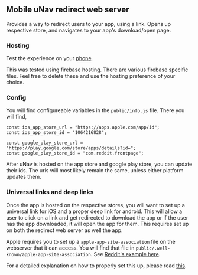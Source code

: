 ## Mobile uNav redirect web server

Provides a way to redirect users to your app, using a link. Opens up respective store, and navigates to your app's download/open page.

### Hosting
Test the experience on your [phone](https://unav-redirect.firebaseapp.com/).

This was tested using firebase hosting. There are various firebase specific files. Feel free to delete these and use the hosting preference of your choice.

### Config
You will find configureable variables in the `public/info.js` file. There you will find,
```
const ios_app_store_url = "https://apps.apple.com/app/id";
const ios_app_store_id = "1064216828";

const google_play_store_url = "https://play.google.com/store/apps/details?id=";
const google_play_store_id = "com.reddit.frontpage";
```

After uNav is hosted on the app store and google play store, you can update their ids. The urls will most likely remain the same, unless either platform updates them.

### Universal links and deep links
Once the app is hosted on the respective stores, you will want to set up a universal link for iOS and a proper deep link for android. This will allow a user to click on a link and get redirected to download the app or if the user has the app downloaded, it will open the app for them. This requires set up on both the redirect web server as well the app.

Apple requires you to set up a `apple-app-site-association` file on the webserver that it can access. You will find that file in `public/.well-known/apple-app-site-association`. See [Reddit's example here](https://reddit.com/.well-known/apple-app-site-association).

For a detailed explanation on how to properly set this up, please read [this](https://docs.expo.io/workflow/linking/#universaldeep-links-without-a-custom-scheme).